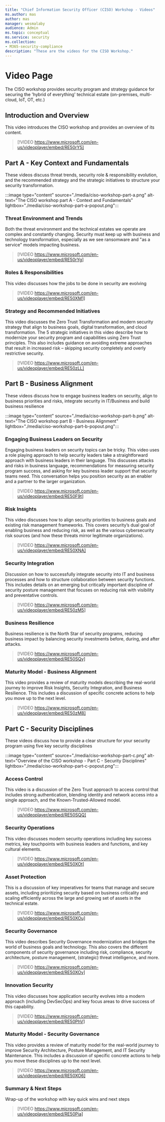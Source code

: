 ```yaml
---
title: "Chief Information Security Officer (CISO) Workshop - Videos"
ms.author: mas
author: mas
manager: wesmalaby
audience: Admin
ms.topic: conceptual
ms.service: security
ms.collection:
- M365-security-compliance
description: "These are the videos for the CISO Workshop."
---
```


# Video Page

The CISO workshop provides security program and strategy guidance for securing the 'hybrid of everything' technical estate (on-premises, multi-cloud, IoT, OT, etc.)

## Introduction and Overview

This video introduces the CISO workshop and provides an overview of its content.

> [!VIDEO https://www.microsoft.com/en-us/videoplayer/embed/RE50rY5]

## Part A - Key Context and Fundamentals

These videos discuss threat trends, security role & responsibility evolution, and the recommended strategy and the strategic initiatives to structure your security transformation.

:::image type="content" source="./media/ciso-workshop-part-a.png" alt-text="The CISO workshop part A - Context and Fundamentals" lightbox="./media/ciso-workshop-part-a-popout.png":::

### Threat Environment and Trends
Both the threat environment and the technical estates we operate are complex and constantly changing. Security must keep up with business and technology transformation, especially as we see ransomware and "as a service" models impacting business.

> [!VIDEO https://www.microsoft.com/en-us/videoplayer/embed/RE50rYg]

### Roles & Responsibilities
This video discusses how the jobs to be done in security are evolving

> [!VIDEO https://www.microsoft.com/en-us/videoplayer/embed/RE50XM1]

### Strategy and Recommended Initiatives
This video discusses the Zero Trust Transformation and modern security strategy that align to business goals, digital transformation, and cloud transformation. The 5 strategic initiatives in this video describe how to modernize your security program and capabilities using Zero Trust principles. This also includes guidance on avoiding extreme approaches that result in increased risk – skipping security completely and overly restrictive security. 

> [!VIDEO https://www.microsoft.com/en-us/videoplayer/embed/RE50zLL]

## Part B - Business Alignment
These videos discuss how to engage business leaders on security, align to business priorities and risks, integrate security in IT/Business and build business resilience

:::image type="content" source="./media/ciso-workshop-part-b.png" alt-text="The CISO workshop part B - Business Alignment" lightbox="./media/ciso-workshop-part-b-popout.png":::

### Engaging Business Leaders on Security
Engaging business leaders on security topics can be tricky. This video uses a role playing approach to help security leaders take a straightforward approach with business leaders in their language. This discusses attacks and risks in business language, recommendations for measuring security program success, and asking for key business leader support that security teams need. This conversation helps you position security as an enabler and a partner to the larger organization.  

> [!VIDEO https://www.microsoft.com/en-us/videoplayer/embed/RE50F9t]

### Risk Insights
This video discusses how to align security priorities to business goals and existing risk management frameworks. This covers security’s dual goal of enabling business and reducing risk, as well as the various cybersecurity risk sources (and how these threats mirror legitimate organizations). 

> [!VIDEO https://www.microsoft.com/en-us/videoplayer/embed/RE50XNA]

### Security Integration
Discussion on how to successfully integrate security into IT and business processes and how to structure collaboration between security functions. This includes details on an emerging but critically important discipline of security posture management that focuses on reducing risk with visibility and preventative controls.

> [!VIDEO https://www.microsoft.com/en-us/videoplayer/embed/RE50zM5]

### Business Resilience
Business resilience is the North Star of security programs, reducing business impact by balancing security investments before, during, and after attacks. 

> [!VIDEO https://www.microsoft.com/en-us/videoplayer/embed/RE50SQv]

### Maturity Model - Business Alignment
This video provides a review of maturity models describing the real-world journey to improve Risk Insights, Security Integration, and Business Resilience. This includes a discussion of specific concrete actions to help you move up to the next level.

> [!VIDEO https://www.microsoft.com/en-us/videoplayer/embed/RE50zM8]

## Part C - Security Disciplines 
These videos discuss how to provide a clear structure for your security program using five key security disciplines
 
:::image type="content" source="./media/ciso-workshop-part-c.png" alt-text="Overview of the CISO workshop - Part C - Security Disciplines" lightbox="./media/ciso-workshop-part-c-popout.png":::
 
### Access Control
This video is a discussion of the Zero Trust approach to access control that includes strong authentication, blending identity and network access into a single approach, and the Known-Trusted-Allowed model. 

> [!VIDEO https://www.microsoft.com/en-us/videoplayer/embed/RE50SQQ] 

### Security Operations
This video discusses modern security operations including key success metrics, key touchpoints with business leaders and functions, and key cultural elements. 

> [!VIDEO https://www.microsoft.com/en-us/videoplayer/embed/RE50XOt]

### Asset Protection
This is a discussion of key imperatives for teams that manage and secure assets, including prioritizing security based on business criticality and scaling efficiently across the large and growing set of assets in the technical estate. 

> [!VIDEO https://www.microsoft.com/en-us/videoplayer/embed/RE50XOu]

### Security Governance
This video describes Security Governance modernization and bridges the world of business goals and technology. This also covers the different components of security governance including risk, compliance, security architecture, posture management, (strategic) threat intelligence, and more. 

> [!VIDEO https://www.microsoft.com/en-us/videoplayer/embed/RE50XOv]

### Innovation Security
This video discusses how application security evolves into a modern approach (including DevSecOps) and key focus areas to drive success of this capability. 

> [!VIDEO https://www.microsoft.com/en-us/videoplayer/embed/RE50PhV]

### Maturity Model - Security Governance
This video provides a review of maturity model for the real-world journey to improve Security Architecture, Posture Management, and IT Security Maintenance. This includes a discussion of specific concrete actions to help you move these disciplines up to the next level.

> [!VIDEO https://www.microsoft.com/en-us/videoplayer/embed/RE50XO6]

### Summary & Next Steps
Wrap-up of the workshop with key quick wins and next steps

> [!VIDEO https://www.microsoft.com/en-us/videoplayer/embed/RE50Pia]

